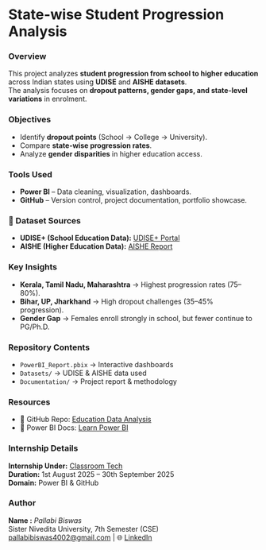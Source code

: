 # State-wise Student Progression Analysis  

### Overview  
This project analyzes **student progression from school to higher education** across Indian states using **UDISE** and **AISHE datasets**.  
The analysis focuses on **dropout patterns, gender gaps, and state-level variations** in enrolment.  

### Objectives  
- Identify **dropout points** (School → College → University).  
- Compare **state-wise progression rates**.  
- Analyze **gender disparities** in higher education access.  

### Tools Used  
- **Power BI** – Data cleaning, visualization, dashboards.  
- **GitHub** – Version control, project documentation, portfolio showcase.  

### 📂 Dataset Sources  
- **UDISE+ (School Education Data):** [UDISE+ Portal](https://www.data.gov.in/catalog/unified-district-information-system-education-plus-udise-plus)  
- **AISHE (Higher Education Data):** [AISHE Report](https://he.nic.in/aishereport/#/report/2021-22)  

### Key Insights  
- **Kerala, Tamil Nadu, Maharashtra** → Highest progression rates (75–80%).  
- **Bihar, UP, Jharkhand** → High dropout challenges (35–45% progression).  
- **Gender Gap** → Females enroll strongly in school, but fewer continue to PG/Ph.D.  

### Repository Contents  
- `PowerBI_Report.pbix` → Interactive dashboards  
- `Datasets/` → UDISE & AISHE data used  
- `Documentation/` → Project report & methodology  

### Resources  
- 📂 GitHub Repo: [Education Data Analysis](https://github.com/Palla04/Education_Data_Analysis)  
- 📘 Power BI Docs: [Learn Power BI](https://learn.microsoft.com/en-us/power-bi/)  

### Internship Details
  **Internship Under:** [Classroom Tech](https://classroomtech.in)  
  **Duration:** 1st August 2025 – 30th September 2025  
  **Domain:** Power BI & GitHub

### Author
 **Name :** *Pallabi Biswas*  
 Sister Nivedita University, 7th Semester (CSE)  
 [pallabibiswas4002@gmail.com](mailto:pallabibiswas4002@gmail.com) | 🌐 [LinkedIn](https://www.linkedin.com/in/pallabi-biswas26151a255/)  
